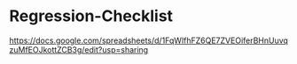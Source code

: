 # Regression-Checklist
https://docs.google.com/spreadsheets/d/1FqWlfhFZ6QE7ZVEOiferBHnUuvqzuMfEOJkottZCB3g/edit?usp=sharing
